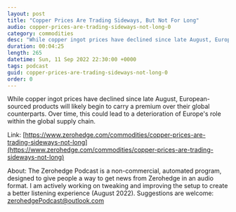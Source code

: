 ```yaml
---
layout: post
title: "Copper Prices Are Trading Sideways, But Not For Long"
audio: copper-prices-are-trading-sideways-not-long-0
category: commodities
desc: "While copper ingot prices have declined since late August, European-sourced products will likely begin to carry a premium over their global counterparts. Over time, this could lead to a deterioration of Europe's role within the global supply chain."
duration: 00:04:25
length: 265
datetime: Sun, 11 Sep 2022 22:30:00 +0000
tags: podcast
guid: copper-prices-are-trading-sideways-not-long-0
order: 0
---
```

While copper ingot prices have declined since late August, European-sourced products will likely begin to carry a premium over their global counterparts. Over time, this could lead to a deterioration of Europe's role within the global supply chain.

Link: [https://www.zerohedge.com/commodities/copper-prices-are-trading-sideways-not-long](https://www.zerohedge.com/commodities/copper-prices-are-trading-sideways-not-long)

About: The Zerohedge Podcast is a non-commercial, automated program, designed to give people a way to get news from Zerohedge in an audio format.  I am actively working on tweaking and improving the setup to create a better listening experience (August 2022).  Suggestions are welcome: [zerohedgePodcast@outlook.com](mailto:zerohedgePodcast@outlook.com)